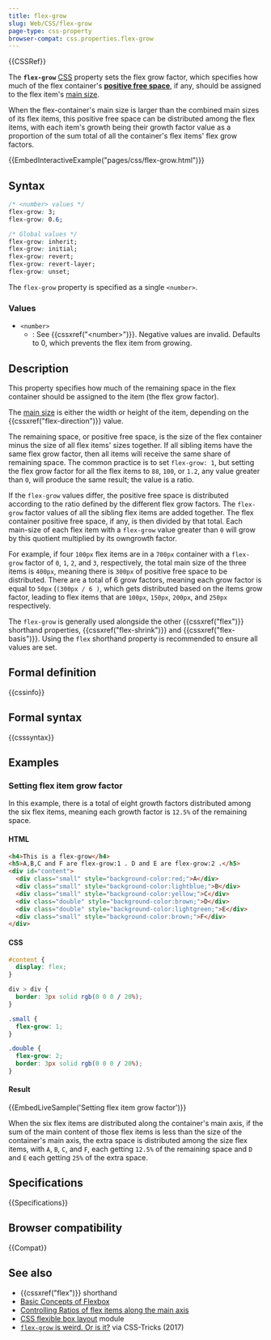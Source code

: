 ```yaml
---
title: flex-grow
slug: Web/CSS/flex-grow
page-type: css-property
browser-compat: css.properties.flex-grow
---
```


{{CSSRef}}

The **`flex-grow`** [CSS](/en-US/docs/Web/CSS) property sets the flex grow factor, which specifies how much of the flex container's [**positive free space**](/en-US/docs/Web/CSS/CSS_flexible_box_layout/Controlling_ratios_of_flex_items_along_the_main_axis), if any, should be assigned to the flex item's [main size](/en-US/docs/Learn/CSS/CSS_layout/Flexbox#the_flex_model).

When the flex-container's main size is larger than the combined main sizes of its flex items, this positive free space can be distributed among the flex items, with each item's growth being their growth factor value as a proportion of the sum total of all the container's flex items' flex grow factors.

{{EmbedInteractiveExample("pages/css/flex-grow.html")}}

## Syntax

```css
/* <number> values */
flex-grow: 3;
flex-grow: 0.6;

/* Global values */
flex-grow: inherit;
flex-grow: initial;
flex-grow: revert;
flex-grow: revert-layer;
flex-grow: unset;
```

The `flex-grow` property is specified as a single `<number>`.

### Values

- `<number>`
  - : See {{cssxref("&lt;number&gt;")}}. Negative values are invalid. Defaults to 0, which prevents the flex item from growing.

## Description

This property specifies how much of the remaining space in the flex container should be assigned to the item (the flex grow factor).

The [main size](/en-US/docs/Learn/CSS/CSS_layout/Flexbox#the_flex_model) is either the width or height of the item, depending on the {{cssxref("flex-direction")}} value.

The remaining space, or positive free space, is the size of the flex container minus the size of all flex items' sizes together. If all sibling items have the same flex grow factor, then all items will receive the same share of remaining space. The common practice is to set `flex-grow: 1`, but setting the flex grow factor for all the flex items to `88`, `100`, or `1.2`, any value greater than `0`, will produce the same result; the value is a ratio.

If the `flex-grow` values differ, the positive free space is distributed according to the ratio defined by the different flex grow factors. The `flex-grow` factor values of all the sibling flex items are added together. The flex container positive free space, if any, is then divided by that total. Each main-size of each flex item with a `flex-grow` value greater than `0` will grow by this quotient multiplied by its owngrowth factor.

For example, if four `100px` flex items are in a `700px` container with a `flex-grow` factor of `0`, `1`, `2`, and `3`, respectively, the total main size of the three items is `400px`, meaning there is `300px` of positive free space to be distributed. There are a total of 6 grow factors, meaning each grow factor is equal to `50px` (`(300px / 6 )`, which gets distributed based on the items grow factor, leading to flex items that are `100px`, `150px`, `200px`, and `250px` respectively.

The `flex-grow` is generally used alongside the other {{cssxref("flex")}} shorthand properties, {{cssxref("flex-shrink")}} and {{cssxref("flex-basis")}}. Using the `flex` shorthand property is recommended to ensure all values are set.

## Formal definition

{{cssinfo}}

## Formal syntax

{{csssyntax}}

## Examples

### Setting flex item grow factor

In this example, there is a total of eight growth factors distributed among the six flex items, meaning each growth factor is `12.5%` of the remaining space.

#### HTML

```html
<h4>This is a flex-grow</h4>
<h5>A,B,C and F are flex-grow:1 . D and E are flex-grow:2 .</h5>
<div id="content">
  <div class="small" style="background-color:red;">A</div>
  <div class="small" style="background-color:lightblue;">B</div>
  <div class="small" style="background-color:yellow;">C</div>
  <div class="double" style="background-color:brown;">D</div>
  <div class="double" style="background-color:lightgreen;">E</div>
  <div class="small" style="background-color:brown;">F</div>
</div>
```

#### CSS

```css
#content {
  display: flex;
}

div > div {
  border: 3px solid rgb(0 0 0 / 20%);
}

.small {
  flex-grow: 1;
}

.double {
  flex-grow: 2;
  border: 3px solid rgb(0 0 0 / 20%);
}
```

#### Result

{{EmbedLiveSample('Setting flex item grow factor')}}

When the six flex items are distributed along the container's main axis, if the sum of the main content of those flex items is less than the size of the container's main axis, the extra space is distributed among the size flex items, with `A`, `B`, `C`, and `F`, each getting `12.5%` of the remaining space and `D` and `E` each getting `25%` of the extra space.

## Specifications

{{Specifications}}

## Browser compatibility

{{Compat}}

## See also

- {{cssxref("flex")}} shorthand
- [Basic Concepts of Flexbox](/en-US/docs/Web/CSS/CSS_flexible_box_layout/Basic_concepts_of_flexbox)
- [Controlling Ratios of flex items along the main axis](/en-US/docs/Web/CSS/CSS_flexible_box_layout/Controlling_ratios_of_flex_items_along_the_main_axis)
- [CSS flexible box layout](/en-US/docs/Web/CSS/CSS_flexible_box_layout) module
- [`flex-grow` is weird. Or is it?](https://css-tricks.com/flex-grow-is-weird/) via CSS-Tricks (2017)
